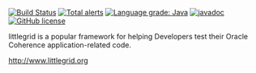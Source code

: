 [![Build Status](https://travis-ci.com/littlegrid/littlegrid-coherence-testsupport.svg?branch=3.x.x-release)](https://travis-ci.com/littlegrid/littlegrid-coherence-testsupport) 
[![Total alerts](https://img.shields.io/lgtm/alerts/g/littlegrid/littlegrid-coherence-testsupport.svg?logo=lgtm&logoWidth=18)](https://lgtm.com/projects/g/littlegrid/littlegrid-coherence-testsupport/alerts/) [![Language grade: Java](https://img.shields.io/lgtm/grade/java/g/littlegrid/littlegrid-coherence-testsupport.svg?logo=lgtm&logoWidth=18)](https://lgtm.com/projects/g/littlegrid/littlegrid-coherence-testsupport/context:java) [![javadoc](https://javadoc.io/badge2/org.littlegrid/littlegrid/2.15.2/javadoc.svg)](https://javadoc.io/doc/org.littlegrid/littlegrid/2.15.2) [![GitHub license](https://img.shields.io/github/license/littlegrid/littlegrid-coherence-testsupport)](https://github.com/littlegrid/littlegrid-coherence-testsupport/blob/3.x.x-release/LICENSE)

littlegrid is a popular framework for helping Developers test their Oracle Coherence application-related code.

http://www.littlegrid.org

